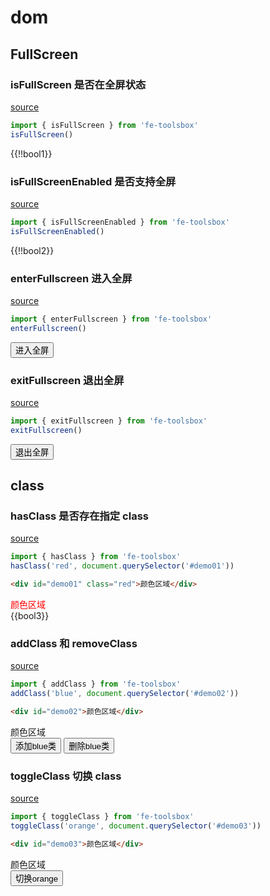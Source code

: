 <script setup>
import {onMounted,ref} from 'vue'
import { isFullScreen,isFullScreenEnabled, enterFullscreen, exitFullscreen, hasClass,addClass,toggleClass,removeClass } from '../../src'
const bool1 = isFullScreen()
const bool2 = isFullScreenEnabled()
const bool3 = ref(false)
const click1 = ()=>{enterFullscreen()}
const click2 = ()=>{exitFullscreen()}
const click3 = ()=>{addClass('blue',document.querySelector('#demo02'))}
const click4 = ()=>{removeClass('blue',document.querySelector('#demo02'))}
const click5 = ()=>{toggleClass('orange',document.querySelector('#demo03'))}
onMounted(() => {
  bool3.value =  hasClass('red', document.querySelector('#demo01'))
})
</script>

# dom

## FullScreen

### isFullScreen 是否在全屏状态

[source](https://github.com/chenym1992/toolsbox/blob/main/src/dom/index.ts#L7)

```ts
import { isFullScreen } from 'fe-toolsbox'
isFullScreen()
```

<div class="demo">
  {{!!bool1}}
</div>

### isFullScreenEnabled 是否支持全屏

[source](https://github.com/chenym1992/toolsbox/blob/main/src/dom/index.ts#L20)

```ts
import { isFullScreenEnabled } from 'fe-toolsbox'
isFullScreenEnabled()
```

<div class="demo">
  {{!!bool2}}
</div>

### enterFullscreen 进入全屏

[source](https://github.com/chenym1992/toolsbox/blob/main/src/dom/index.ts#L35)

```ts
import { enterFullscreen } from 'fe-toolsbox'
enterFullscreen()
```

<div class="demo">
  <button @click="click1">进入全屏</button>
</div>

### exitFullscreen 退出全屏

[source](https://github.com/chenym1992/toolsbox/blob/main/src/dom/index.ts#L53)

```ts
import { exitFullscreen } from 'fe-toolsbox'
exitFullscreen()
```

<div class="demo">
  <button @click="click2">退出全屏</button>
</div>

## class

### hasClass 是否存在指定 class

[source](https://github.com/chenym1992/toolsbox/blob/main/src/dom/class.ts#L12)

```ts
import { hasClass } from 'fe-toolsbox'
hasClass('red', document.querySelector('#demo01'))
```

```html
<div id="demo01" class="red">颜色区域</div>
```

<style>
  .red{
    color:red;
  }
</style>
<div class="demo">
  <div id="demo01" class="red">颜色区域</div>
  {{bool3}}
</div>

### addClass 和 removeClass

[source](https://github.com/chenym1992/toolsbox/blob/main/src/dom/class.ts#L28)

```ts
import { addClass } from 'fe-toolsbox'
addClass('blue', document.querySelector('#demo02'))
```
```html
<div id="demo02">颜色区域</div>
```

<style>
  .blue{
    color:blue;
  }
</style>
<div class="demo">
  <div id="demo02" >颜色区域</div>
  <button @click="click3">添加blue类</button>
  <button @click="click4">删除blue类</button>
</div>

### toggleClass 切换 class

[source](https://github.com/chenym1992/toolsbox/blob/main/src/dom/class.ts#L48)

```ts
import { toggleClass } from 'fe-toolsbox'
toggleClass('orange', document.querySelector('#demo03'))
```
```html
<div id="demo03">颜色区域</div>
```

<style>
  .orange{
    color:orange;
  }
</style>
<div class="demo">
  <div id="demo03">颜色区域</div>
  <button @click="click5">切换orange</button>
</div>

